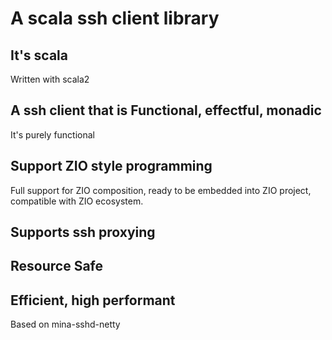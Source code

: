# A scala ssh client library

## It's scala

Written with scala2

## A ssh client that is Functional, effectful, monadic

It's purely functional

## Support ZIO style programming

Full support for ZIO composition, ready to be embedded into ZIO project, 
compatible with ZIO ecosystem.

## Supports ssh proxying



## Resource Safe


## Efficient, high performant

Based on mina-sshd-netty